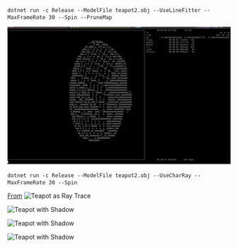 ```
dotnet run -c Release --ModelFile teapot2.obj --UseLineFitter --MaxFrameRate 30 --Spin --PruneMap
```

![Teapot as Line Mess](docs/teapot_line.gif)

```
dotnet run -c Release --ModelFile teapot2.obj --UseCharRay --MaxFrameRate 30 --Spin
```
[From](https://github.com/boxofyellow/Ascii3dEngine/commit/0ed839bb0871f6ed2ca72fc800f2c53c66349c12)
![Teapot as Ray Trace](docs/teapot_ray.gif)

![Teapot with Shadow](docs/teapot_shadow.gif)

![Teapot with Shadow](docs/teapot_color.gif)

![Teapot with Shadow](docs/teapot_real.gif)
